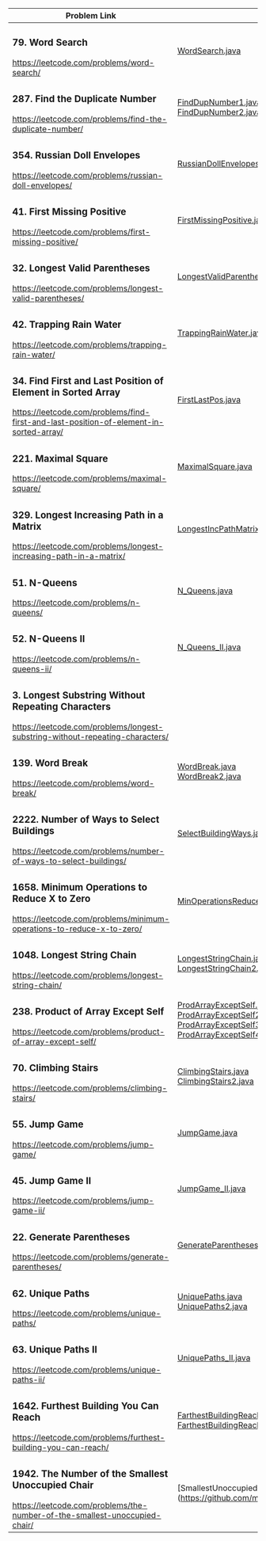 |  Problem Link | Solution |
| ------------- | ------------- |
| <h3> 79. Word Search </h3> https://leetcode.com/problems/word-search/ | [WordSearch.java](https://github.com/mobiletest2016/leetcode/blob/main/src/WordSearch.java) | 
| <h3> 287. Find the Duplicate Number </h3> https://leetcode.com/problems/find-the-duplicate-number/ | [FindDupNumber1.java](https://github.com/mobiletest2016/leetcode/blob/main/src/FindDupNumber1.java) <br> [FindDupNumber2.java](https://github.com/mobiletest2016/leetcode/blob/main/src/FindDupNumber2.java) | 
| <h3> 354. Russian Doll Envelopes </h3> https://leetcode.com/problems/russian-doll-envelopes/ | [RussianDollEnvelopes.java](https://github.com/mobiletest2016/leetcode/blob/main/src/RussianDollEnvelopes.java) | 
| <h3> 41. First Missing Positive </h3> https://leetcode.com/problems/first-missing-positive/ | [FirstMissingPositive.java ](https://github.com/mobiletest2016/leetcode/blob/main/src/FirstMissingPositive.java) | 
| <h3> 32. Longest Valid Parentheses </h3> https://leetcode.com/problems/longest-valid-parentheses/ | [LongestValidParentheses.java](https://github.com/mobiletest2016/leetcode/blob/main/src/LongestValidParentheses.java) | 
| <h3> 42. Trapping Rain Water </h3> https://leetcode.com/problems/trapping-rain-water/ | [TrappingRainWater.java](https://github.com/mobiletest2016/leetcode/blob/main/src/TrappingRainWater.java) | 
| <h3> 34. Find First and Last Position of Element in Sorted Array </h3> https://leetcode.com/problems/find-first-and-last-position-of-element-in-sorted-array/ | [FirstLastPos.java](https://github.com/mobiletest2016/leetcode/blob/main/src/FirstLastPos.java) | 
| <h3> 221. Maximal Square </h3> https://leetcode.com/problems/maximal-square/ | [MaximalSquare.java ](https://github.com/mobiletest2016/leetcode/blob/main/src/MaximalSquare.java) | 
| <h3> 329. Longest Increasing Path in a Matrix </h3> https://leetcode.com/problems/longest-increasing-path-in-a-matrix/ | [LongestIncPathMatrix.java](https://github.com/mobiletest2016/leetcode/blob/main/src/LongestIncPathMatrix.java)  | 
| <h3> 51. N-Queens </h3> https://leetcode.com/problems/n-queens/ | [N_Queens.java](https://github.com/mobiletest2016/leetcode/blob/main/src/N_Queens.java) | 
| <h3> 52. N-Queens II </h3> https://leetcode.com/problems/n-queens-ii/ | [N_Queens_II.java](https://github.com/mobiletest2016/leetcode/blob/main/src/N_Queens_II.java) | 
| <h3> 3. Longest Substring Without Repeating Characters </h3> https://leetcode.com/problems/longest-substring-without-repeating-characters/ | []() | 
| <h3> 139. Word Break </h3> https://leetcode.com/problems/word-break/ | [WordBreak.java](https://github.com/mobiletest2016/leetcode/blob/main/src/WordBreak.java) <br> [WordBreak2.java](https://github.com/mobiletest2016/leetcode/blob/main/src/WordBreak2.java) | 
| <h3> 2222. Number of Ways to Select Buildings </h3> https://leetcode.com/problems/number-of-ways-to-select-buildings/ | [SelectBuildingWays.java](https://github.com/mobiletest2016/leetcode/blob/main/src/SelectBuildingWays.java) | 
| <h3> 1658. Minimum Operations to Reduce X to Zero </h3> https://leetcode.com/problems/minimum-operations-to-reduce-x-to-zero/ | [MinOperationsReduceZero.java](https://github.com/mobiletest2016/leetcode/blob/main/src/MinOperationsReduceZero.java) | 
| <h3> 1048. Longest String Chain </h3> https://leetcode.com/problems/longest-string-chain/ | [LongestStringChain.java](https://github.com/mobiletest2016/leetcode/blob/main/src/LongestStringChain.java) <br> [LongestStringChain2.java](https://github.com/mobiletest2016/leetcode/blob/main/src/LongestStringChain2.java) | 
| <h3> 238. Product of Array Except Self </h3> https://leetcode.com/problems/product-of-array-except-self/ | [ProdArrayExceptSelf.java](https://github.com/mobiletest2016/leetcode/blob/main/src/ProdArrayExceptSelf.java) <br> [ProdArrayExceptSelf2.java](https://github.com/mobiletest2016/leetcode/blob/main/src/ProdArrayExceptSelf2.java) <br> [ProdArrayExceptSelf3.java](https://github.com/mobiletest2016/leetcode/blob/main/src/ProdArrayExceptSelf3.java) <br> [ProdArrayExceptSelf4.java](https://github.com/mobiletest2016/leetcode/blob/main/src/ProdArrayExceptSelf4.java) | 
| <h3> 70. Climbing Stairs </h3> https://leetcode.com/problems/climbing-stairs/ | [ClimbingStairs.java](https://github.com/mobiletest2016/leetcode/blob/main/src/ClimbingStairs.java) <br> [ClimbingStairs2.java](https://github.com/mobiletest2016/leetcode/blob/main/src/ClimbingStairs2.java) | 
| <h3> 55. Jump Game </h3> https://leetcode.com/problems/jump-game/ | [JumpGame.java](https://github.com/mobiletest2016/leetcode/blob/main/src/JumpGame.java) | 
| <h3> 45. Jump Game II </h3> https://leetcode.com/problems/jump-game-ii/ | [JumpGame_II.java](https://github.com/mobiletest2016/leetcode/blob/main/src/JumpGame_II.java) | 
| <h3> 22. Generate Parentheses </h3> https://leetcode.com/problems/generate-parentheses/ | [GenerateParentheses.java](https://github.com/mobiletest2016/leetcode/blob/main/src/GenerateParentheses.java) | 
| <h3> 62. Unique Paths </h3> https://leetcode.com/problems/unique-paths/ | [UniquePaths.java](https://github.com/mobiletest2016/leetcode/blob/main/src/UniquePaths.java) <br> [UniquePaths2.java](https://github.com/mobiletest2016/leetcode/blob/main/src/UniquePaths2.java) | 
| <h3> 63. Unique Paths II </h3> https://leetcode.com/problems/unique-paths-ii/ | [UniquePaths_II.java](https://github.com/mobiletest2016/leetcode/blob/main/src/UniquePaths_II.java) | 
| <h3> 1642. Furthest Building You Can Reach </h3> https://leetcode.com/problems/furthest-building-you-can-reach/ | [FarthestBuildingReach.java](https://github.com/mobiletest2016/leetcode/blob/main/src/FarthestBuildingReach.java) <br> [FarthestBuildingReach2.java](https://github.com/mobiletest2016/leetcode/blob/main/src/FarthestBuildingReach2.java) | 
| <h3> 1942. The Number of the Smallest Unoccupied Chair  </h3> https://leetcode.com/problems/the-number-of-the-smallest-unoccupied-chair/ | [SmallestUnoccupiedChair.java] (https://github.com/mobiletest2016/leetcode/blob/main/src/SmallestUnoccupiedChair.java) |
